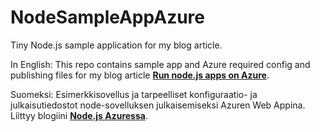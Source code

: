 # NodeSampleAppAzure

Tiny Node.js sample application for my blog article.

In English:
This repo contains sample app and Azure required config and publishing files for 
my blog article **[Run node.js apps on Azure](https://jannehansen.com/node-js-and-azure/)**.

Suomeksi:
Esimerkkisovellus ja tarpeelliset konfiguraatio- ja julkaisutiedostot node-sovelluksen 
julkaisemiseksi Azuren Web Appina. Liittyy blogiini **[Node.js Azuressa](https://jannehansen.com/fi/node-js-azuressa/)**.


